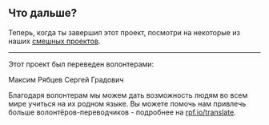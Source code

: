 ## Что дальше?

Теперь, когда ты завершил этот проект, посмотри на некоторые из наших [смешных проектов](https://projects.raspberrypi.org/en/projects?interests%5B%5D=humour).

***

Этот проект был переведен волонтерами:

Максим Рябцев
Сергей Градович

Благодаря волонтерам мы можем дать возможность людям во всем мире учиться на их родном языке. Вы можете помочь нам привлечь больше волонтёров-переводчиков - подробнее на [rpf.io/translate](https://rpf.io/translate).